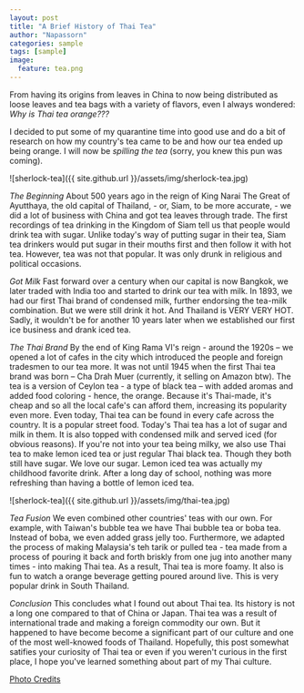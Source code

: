 ```yaml
---
layout: post
title: "A Brief History of Thai Tea"
author: "Napassorn"
categories: sample
tags: [sample]
image:
  feature: tea.png
---
```

From having its origins from leaves in China to now being distributed as loose leaves and tea bags with a variety of flavors, even I always wondered: *Why is Thai tea orange???*

I decided to put some of my quarantine time into good use and do a bit of research on how my country's tea came to be and how our tea ended up being orange. I will now be *spilling the tea* (sorry, you knew this pun was coming).

![sherlock-tea]({{ site.github.url }}/assets/img/sherlock-tea.jpg)

*The Beginning*
About 500 years ago in the reign of King Narai The Great of Ayutthaya, the old capital of Thailand, - or, Siam, to be more accurate, - we did a lot of business with China and got tea leaves through trade. The first recordings of tea drinking in the Kingdom of Siam tell us that people would drink tea with sugar. Unlike today's way of putting sugar in their tea, Siam tea drinkers would put sugar in their mouths first and then follow it with hot tea. However, tea was not that popular. It was only drunk in religious and political occasions.

*Got Milk*
Fast forward over a century when our capital is now Bangkok, we later traded with India too and started to drink our tea with milk. In 1893, we had our first Thai brand of condensed milk, further endorsing the tea-milk combination. But we were still drink it hot. And Thailand is VERY VERY HOT. Sadly, it wouldn't be for another 10 years later when we established our first ice business and drank iced tea.

*The Thai Brand*
By the end of King Rama VI's reign - around the 1920s – we opened a lot of cafes in the city which introduced the people and foreign tradesmen to our tea more. It was not until 1945 when the first Thai tea brand was born – Cha Drah Muer (currently, it selling on Amazon btw). The tea is a version of Ceylon tea - a type of black tea – with added aromas and added food coloring - hence, the orange. Because it's Thai-made, it's cheap and so all the local cafe's can afford them, increasing its popularity even more. Even today, Thai tea can be found in every cafe across the country. It is a popular street food. Today's Thai tea has a lot of sugar and milk in them. It is also topped with condensed milk and served iced (for obvious reasons). If you're not into your tea being milky, we also use Thai tea to make lemon iced tea or just regular Thai black tea. Though they both still have sugar. We love our sugar. Lemon iced tea was actually my childhood favorite drink. After a long day of school, nothing was more refreshing than having a bottle of lemon iced tea.

![sherlock-tea]({{ site.github.url }}/assets/img/thai-tea.jpg)

*Tea Fusion*
We even combined other countries' teas with our own. For example, with Taiwan's bubble tea we have Thai bubble tea or boba tea. Instead of boba, we even added grass jelly too. Furthermore, we adapted the process of making Malaysia's teh tarik or pulled tea - tea made from a process of pouring it back and forth briskly from one jug into another many times - into making Thai tea. As a result, Thai tea is more foamy. It also is fun to watch a orange beverage getting poured around live. This is very popular drink in South Thailand.  

*Conclusion*
This concludes what I found out about Thai tea. Its history is not a long one compared to that of China or Japan. Thai tea was a result of international trade and making a foreign commodity our own. But it happened to have become become a significant part of our culture and one of the most well-knowed foods of Thailand.  Hopefully, this post somewhat satifies your curiosity of Thai tea or even if you weren't curious in the first place, I hope you've learned something about part of my Thai culture.

[Photo Credits](https://www.reddit.com/r/Sherlock/comments/5myy96/sherlocks_tea_set/)
